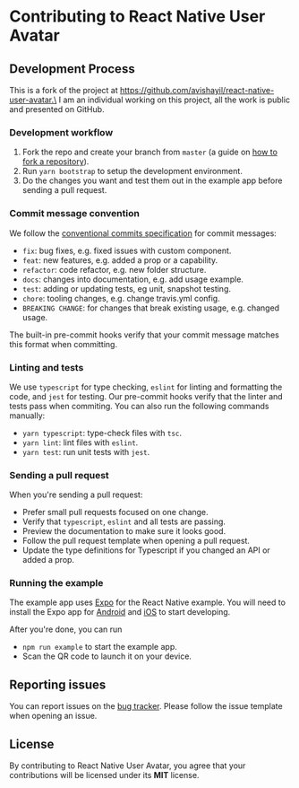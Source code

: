 # Contributing to React Native User Avatar

## Development Process
This is a fork of the project at https://github.com/avishayil/react-native-user-avatar.\
I am an individual working on this project, all the work is public and presented on GitHub.

### Development workflow

1. Fork the repo and create your branch from `master` (a guide on [how to fork a repository](https://help.github.com/articles/fork-a-repo/)).
2. Run `yarn bootstrap` to setup the development environment.
3. Do the changes you want and test them out in the example app before sending a pull request.

### Commit message convention

We follow the [conventional commits specification](https://www.conventionalcommits.org/en) for commit messages:

* `fix`: bug fixes, e.g. fixed issues with custom component.
* `feat`: new features, e.g. added a prop or a capability.
* `refactor`: code refactor, e.g. new folder structure.
* `docs`: changes into documentation, e.g. add usage example.
* `test`: adding or updating tests, eg unit, snapshot testing.
* `chore`: tooling changes, e.g. change travis.yml config.
* `BREAKING CHANGE`: for changes that break existing usage, e.g. changed usage.

The built-in pre-commit hooks verify that your commit message matches this format when committing.

### Linting and tests

We use `typescript` for type checking, `eslint` for linting and formatting the code, and `jest` for testing. Our pre-commit hooks verify that the linter and tests pass when commiting. You can also run the following commands manually:

* `yarn typescript`: type-check files with `tsc`.
* `yarn lint`: lint files with `eslint`.
* `yarn test`: run unit tests with `jest`.

### Sending a pull request

When you're sending a pull request:

* Prefer small pull requests focused on one change.
* Verify that `typescript`, `eslint` and all tests are passing.
* Preview the documentation to make sure it looks good.
* Follow the pull request template when opening a pull request.
* Update the type definitions for Typescript if you changed an API or added a prop.

### Running the example

The example app uses [Expo](https://expo.io/) for the React Native example. You will need to install the Expo app for [Android](https://play.google.com/store/apps/details?id=host.exp.exponent) and [iOS](https://itunes.apple.com/app/apple-store/id982107779) to start developing.

After you're done, you can run
- `npm run example` to start the example app.
- Scan the QR code to launch it on your device.

## Reporting issues

You can report issues on the [bug tracker](https://github.com/bhavberi/react-native-user-avatar/issues). Please follow the issue template when opening an issue.

## License

By contributing to React Native User Avatar, you agree that your contributions will be licensed under its **MIT** license.
